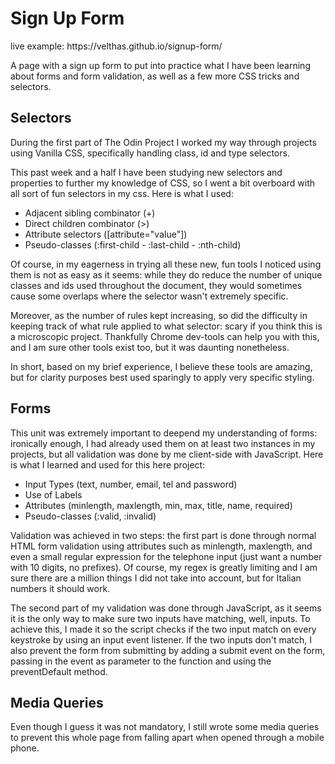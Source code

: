 # Sign Up Form
<p>live example: https://velthas.github.io/signup-form/  </p>
<p>A page with a sign up form to put into practice what I have been learning about forms and form validation, as well as a few more CSS tricks and selectors.</p>

## Selectors
<p>During the first part of The Odin Project I worked my way through projects using Vanilla CSS, specifically handling class, id and type selectors.</p>
<p>This past week and a half I have been studying new selectors and properties to further my knowledge of CSS, so I went a bit overboard with all sort of fun selectors in my css. Here is what I used:</p>

+ Adjacent sibling combinator (+)
+ Direct children combinator (>)
+ Attribute selectors ([attribute="value"])
+ Pseudo-classes (:first-child - :last-child - :nth-child)

<p>Of course, in my eagerness in trying all these new, fun tools I noticed using them is not as easy as it seems: while they do reduce the number of unique classes and ids used throughout the document, they would sometimes cause some overlaps where the selector wasn't extremely specific. </p>
<p>Moreover, as the number of rules kept increasing, so did the difficulty in keeping track of what rule applied to what selector: scary if you think this is a microscopic project. Thankfully Chrome dev-tools can help you with this, and I am sure other tools exist too, but it was daunting nonetheless.</p>
<p>In short, based on my brief experience, I believe these tools are amazing, but for clarity purposes best used sparingly to apply very specific styling.</p>

## Forms
<p>This unit was extremely important to deepend my understanding of forms: ironically enough, I had already used them on at least two instances in my projects, but all validation was done by me client-side with JavaScript. Here is what I learned and used for this here project:</p>

+ Input Types (text, number, email, tel and password)
+ Use of Labels
+ Attributes (minlength, maxlength, min, max, title, name, required)
+ Pseudo-classes (:valid, :invalid)

<p>Validation was achieved in two steps: the first part is done through normal HTML form validation using attributes such as minlength, maxlength, and even a small regular expression for the telephone input (just want a number with 10 digits, no prefixes). Of course, my regex is greatly limiting and I am sure there are a million things I did not take into account, but for Italian numbers it should work. </p>
<p>The second part of my validation was done through JavaScript, as it seems it is the only way to make sure two inputs have matching, well, inputs. To achieve this, I made it so the script checks if the two input match on every keystroke by using an input event listener. If the two inputs don't match, I also prevent the form from submitting by adding a submit event on the form, passing in the event as parameter to the function and using the preventDefault method.</p>

## Media Queries
<p>Even though I guess it was not mandatory, I still wrote some media queries to prevent this whole page from falling apart when opened through a mobile phone.</p>




